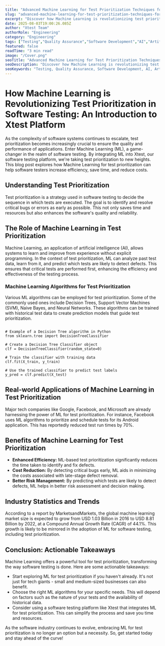 ```yaml
---
title: "Advanced Machine Learning for Test Prioritization Techniques for Modern Development"
slug: "advanced-machine-learning-for-test-prioritization-techniques-for-modern-development"
excerpt: "Discover how Machine Learning is revolutionizing test prioritization in software development, leading to enhanced efficiency and accuracy. Delve into our comprehensive guide that explores the intricate crossroads of AI and quality assurance. Dont miss out on harnessing the power of Machine Learning to elevate your software testing strategy."
date: 2025-08-03T19:00:26.085Z
author: "Xtest Team"
authorRole: "Engineering"
category: "Engineering"
tags: ["Testing","Quality Assurance","Software Development","AI","Artificial Intelligence"]
featured: false
readTime: "3 min read"
image: "/Cover.png"
seoTitle: "Advanced Machine Learning for Test Prioritization Techniques for Modern Development"
seoDescription: "Discover how Machine Learning is revolutionizing test prioritization in software development, leading to enhanced efficiency and accuracy. Delve into our comprehensive guide that explores the intricate crossroads of AI and quality assurance. Dont miss out on harnessing the power of Machine Learning to elevate your software testing strategy."
seoKeywords: "Testing, Quality Assurance, Software Development, AI, Artificial Intelligence"
---
```


# How Machine Learning is Revolutionizing Test Prioritization in Software Testing: An Introduction to Xtest Platform

As the complexity of software systems continues to escalate, test prioritization becomes increasingly crucial to ensure the quality and performance of applications. Enter Machine Learning (ML), a game-changer in the realm of software testing. By integrating ML into Xtest, our software testing platform, we're taking test prioritization to new heights. This blog post explores how Machine Learning for test prioritization can help software testers increase efficiency, save time, and reduce costs.

## Understanding Test Prioritization

Test prioritization is a strategy used in software testing to decide the sequence in which tests are executed. The goal is to identify and resolve critical bugs or errors as early as possible. This not only saves time and resources but also enhances the software's quality and reliability.

## The Role of Machine Learning in Test Prioritization

Machine Learning, an application of artificial intelligence (AI), allows systems to learn and improve from experience without explicit programming. In the context of test prioritization, ML can analyze past test data, learn from it, and predict which tests are likely to detect defects. This ensures that critical tests are performed first, enhancing the efficiency and effectiveness of the testing process.

### Machine Learning Algorithms for Test Prioritization

Various ML algorithms can be employed for test prioritization. Some of the commonly used ones include Decision Trees, Support Vector Machines (SVM), Naive Bayes, and Neural Networks. These algorithms can be trained with historical test data to create prediction models that guide test prioritization.

```

# Example of a Decision Tree algorithm in Python
from sklearn.tree import DecisionTreeClassifier

# Create a Decision Tree Classifier object
clf = DecisionTreeClassifier(random_state=0)

# Train the classifier with training data
clf.fit(X_train, y_train)

# Use the trained classifier to predict test labels
y_pred = clf.predict(X_test)
```

## Real-world Applications of Machine Learning in Test Prioritization

Major tech companies like Google, Facebook, and Microsoft are already harnessing the power of ML for test prioritization. For instance, Facebook uses ML algorithms to prioritize and schedule tests for its Android application. This has reportedly reduced test run times by 70%.

## Benefits of Machine Learning for Test Prioritization

*   **Enhanced Efficiency:** ML-based test prioritization significantly reduces the time taken to identify and fix defects.
*   **Cost Reduction:** By detecting critical bugs early, ML aids in minimizing the costs associated with late-stage defect removal.
*   **Better Risk Management:** By predicting which tests are likely to detect defects, ML helps in better risk assessment and decision making.

## Industry Statistics and Trends

According to a report by MarketsandMarkets, the global machine learning market size is expected to grow from USD 1.03 Billion in 2016 to USD 8.81 Billion by 2022, at a Compound Annual Growth Rate (CAGR) of 44.1%. This growth is likely to be mirrored in the adoption of ML for software testing, including test prioritization.

## Conclusion: Actionable Takeaways

Machine Learning offers a powerful tool for test prioritization, transforming the way software testing is done. Here are some actionable takeaways:

*   Start exploring ML for test prioritization if you haven't already. It's not just for tech giants - small and medium-sized businesses can also benefit.
*   Choose the right ML algorithms for your specific needs. This will depend on factors such as the nature of your tests and the availability of historical data.
*   Consider using a software testing platform like Xtest that integrates ML for test prioritization. This can simplify the process and save you time and resources.

As the software industry continues to evolve, embracing ML for test prioritization is no longer an option but a necessity. So, get started today and stay ahead of the curve!